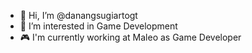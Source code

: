 - 👋 Hi, I’m @danangsugiartogt
- 👀 I’m interested in Game Development
- 🎮 I'm currently working at Maleo as Game Developer

<!---
danangsugiartogt/danangsugiartogt is a ✨ special ✨ repository because its `README.md` (this file) appears on your GitHub profile.
You can click the Preview link to take a look at your changes.
--->
